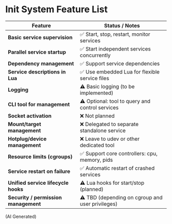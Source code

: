 # Init System Feature List

| Feature                     | Status / Notes                              |
|-----------------------------|---------------------------------------------|
| **Basic service supervision** | ✅ Start, stop, restart, monitor services     |
| **Parallel service startup**  | ✅ Start independent services concurrently     |
| **Dependency management**     | ✅ Support service dependencies                |
| **Service descriptions in Lua** | ✅ Use embedded Lua for flexible service files  |
| **Logging**                   | ⚠️ Basic logging (to be implemented)             |
| **CLI tool for management**   | ⚠️ Optional: tool to query and control services  |
| **Socket activation**         | ❌ Not planned                                 |
| **Mount/target management**   | ❌ Delegated to separate standalone service     |
| **Hotplug/device management** | ❌ Leave to udev or other dedicated tool        |
| **Resource limits (cgroups)** | ✅ Support core controllers: cpu, memory, pids  |
| **Service restart on failure**| ✅ Automatic restart of crashed services        |
| **Unified service lifecycle hooks** | ⚠️ Lua hooks for start/stop (planned)          |
| **Security / permission management** | ⚠️ TBD (depending on cgroup and user privileges)  |

(AI Generated)
